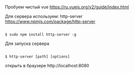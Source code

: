 Пробуем чистый vue
https://ru.vuejs.org/v2/guide/index.html

Для сервера используем: http-server
https://www.npmjs.com/package/http-server

```

$ sudo npm install http-server -g

```

Для запуска сервера 

```

$ http-server [path] [options]

```

открыть в браузере http://localhost:8080
